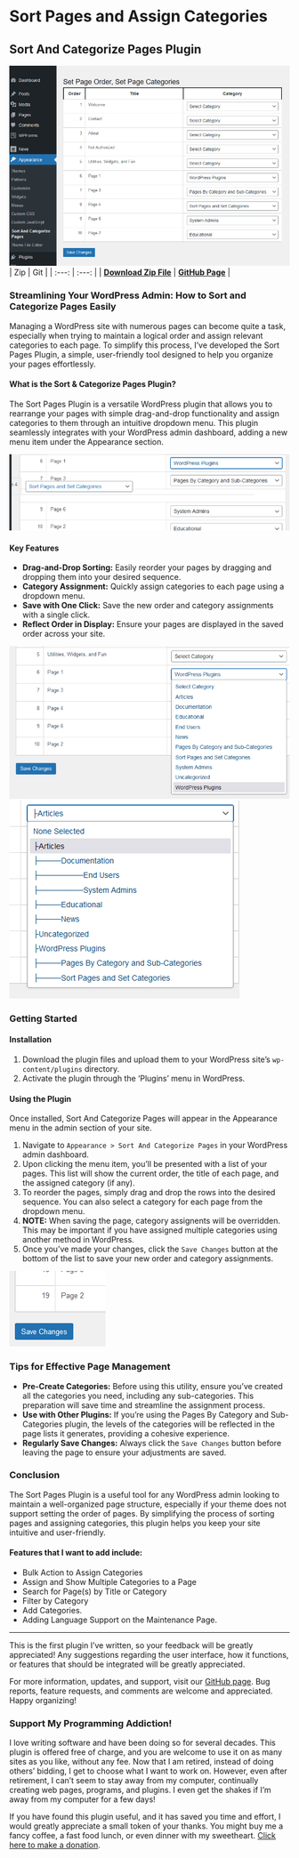 # Sort Pages and Assign Categories

## Sort And Categorize Pages Plugin

![Page List](doc/screenshot_1.png)
| Zip | Git |
| :---: | :---: |
| **[Download Zip File](#https://sloansweb.com/downloads/sort-pages-set-cat.zip)** | **[GitHub Page](#https://github.com/sloanthrasher/sort-pages-category)** |

### Streamlining Your WordPress Admin: How to Sort and Categorize Pages Easily

Managing a WordPress site with numerous pages can become quite a task, especially when trying to maintain a logical order and assign relevant categories to each page. To simplify this process, I’ve developed the Sort Pages Plugin, a simple, user-friendly tool designed to help you organize your pages effortlessly.

#### What is the Sort & Categorize Pages Plugin?

The Sort Pages Plugin is a versatile WordPress plugin that allows you to rearrange your pages with simple drag-and-drop functionality and assign categories to them through an intuitive dropdown menu. This plugin seamlessly integrates with your WordPress admin dashboard, adding a new menu item under the Appearance section.

![Page List](doc/screenshot_3.png)
#### Key Features

- **Drag-and-Drop Sorting:** Easily reorder your pages by dragging and dropping them into your desired sequence.
- **Category Assignment:** Quickly assign categories to each page using a dropdown menu.
- **Save with One Click:** Save the new order and category assignments with a single click.
- **Reflect Order in Display:** Ensure your pages are displayed in the saved order across your site.

![Page List](doc/screenshot_2.png) ![Page List](doc/screenshot_6.png)
### Getting Started

#### Installation

1. Download the plugin files and upload them to your WordPress site’s `wp-content/plugins` directory.
2. Activate the plugin through the ‘Plugins’ menu in WordPress.

#### Using the Plugin

Once installed, Sort And Categorize Pages will appear in the Appearance menu in the admin section of your site.

1. Navigate to `Appearance > Sort And Categorize Pages` in your WordPress admin dashboard.
1. Upon clicking the menu item, you’ll be presented with a list of your pages. This list will show the current order, the title of each page, and the assigned category (if any).
1. To reorder the pages, simply drag and drop the rows into the desired sequence. You can also select a category for each page from the dropdown menu.
1. **NOTE:** When saving the page, category assignents will be overridden. This may be important if you have assigned multiple categories using another method in WordPress.
1. Once you’ve made your changes, click the `Save Changes` button at the bottom of the list to save your new order and category assignments.


![Page List](doc/screenshot_8.png)
### Tips for Effective Page Management

- **Pre-Create Categories:** Before using this utility, ensure you’ve created all the categories you need, including any sub-categories. This preparation will save time and streamline the assignment process.
- **Use with Other Plugins:** If you’re using the Pages By Category and Sub-Categories plugin, the levels of the categories will be reflected in the page lists it generates, providing a cohesive experience.
- **Regularly Save Changes:** Always click the `Save Changes` button before leaving the page to ensure your adjustments are saved.

### Conclusion

The Sort Pages Plugin is a useful tool for any WordPress admin looking to maintain a well-organized page structure, especially if your theme does not support setting the order of pages. By simplifying the process of sorting pages and assigning categories, this plugin helps you keep your site intuitive and user-friendly.

#### Features that I want to add include:

- Bulk Action to Assign Categories
- Assign and Show Multiple Categories to a Page
- Search for Page(s) by Title or Category
- Filter by Category
- Add Categories.
- Adding Language Support on the Maintenance Page.
---
This is the first plugin I’ve written, so your feedback will be greatly appreciated! Any suggestions regarding the user interface, how it functions, or features that should be integrated will be greatly appreciated.

For more information, updates, and support, visit our [GitHub page](#). Bug reports, feature requests, and comments are welcome and appreciated. Happy organizing!

### Support My Programming Addiction!

I love writing software and have been doing so for several decades. This plugin is offered free of charge, and you are welcome to use it on as many sites as you like, without any fee. Now that I am retired, instead of doing others’ bidding, I get to choose what I want to work on. However, even after retirement, I can’t seem to stay away from my computer, continually creating web pages, programs, and plugins. I even get the shakes if I’m away from my computer for a few days!

If you have found this plugin useful, and it has saved you time and effort, I would greatly appreciate a small token of your thanks. You might buy me a fancy coffee, a fast food lunch, or even dinner with my sweetheart. [Click here to make a donation](#).
